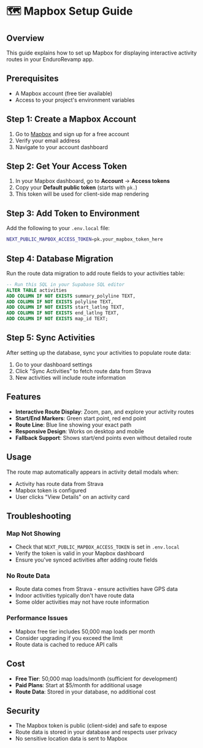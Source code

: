 # 🗺️ Mapbox Setup Guide

## Overview
This guide explains how to set up Mapbox for displaying interactive activity routes in your EnduroRevamp app.

## Prerequisites
- A Mapbox account (free tier available)
- Access to your project's environment variables

## Step 1: Create a Mapbox Account
1. Go to [Mapbox](https://www.mapbox.com/) and sign up for a free account
2. Verify your email address
3. Navigate to your account dashboard

## Step 2: Get Your Access Token
1. In your Mapbox dashboard, go to **Account** → **Access tokens**
2. Copy your **Default public token** (starts with `pk.`)
3. This token will be used for client-side map rendering

## Step 3: Add Token to Environment
Add the following to your `.env.local` file:

```bash
NEXT_PUBLIC_MAPBOX_ACCESS_TOKEN=pk.your_mapbox_token_here
```

## Step 4: Database Migration
Run the route data migration to add route fields to your activities table:

```sql
-- Run this SQL in your Supabase SQL editor
ALTER TABLE activities 
ADD COLUMN IF NOT EXISTS summary_polyline TEXT,
ADD COLUMN IF NOT EXISTS polyline TEXT,
ADD COLUMN IF NOT EXISTS start_latlng TEXT,
ADD COLUMN IF NOT EXISTS end_latlng TEXT,
ADD COLUMN IF NOT EXISTS map_id TEXT;
```

## Step 5: Sync Activities
After setting up the database, sync your activities to populate route data:

1. Go to your dashboard settings
2. Click "Sync Activities" to fetch route data from Strava
3. New activities will include route information

## Features
- **Interactive Route Display**: Zoom, pan, and explore your activity routes
- **Start/End Markers**: Green start point, red end point
- **Route Line**: Blue line showing your exact path
- **Responsive Design**: Works on desktop and mobile
- **Fallback Support**: Shows start/end points even without detailed route

## Usage
The route map automatically appears in activity detail modals when:
- Activity has route data from Strava
- Mapbox token is configured
- User clicks "View Details" on an activity card

## Troubleshooting

### Map Not Showing
- Check that `NEXT_PUBLIC_MAPBOX_ACCESS_TOKEN` is set in `.env.local`
- Verify the token is valid in your Mapbox dashboard
- Ensure you've synced activities after adding route fields

### No Route Data
- Route data comes from Strava - ensure activities have GPS data
- Indoor activities typically don't have route data
- Some older activities may not have route information

### Performance Issues
- Mapbox free tier includes 50,000 map loads per month
- Consider upgrading if you exceed the limit
- Route data is cached to reduce API calls

## Cost
- **Free Tier**: 50,000 map loads/month (sufficient for development)
- **Paid Plans**: Start at $5/month for additional usage
- **Route Data**: Stored in your database, no additional cost

## Security
- The Mapbox token is public (client-side) and safe to expose
- Route data is stored in your database and respects user privacy
- No sensitive location data is sent to Mapbox 